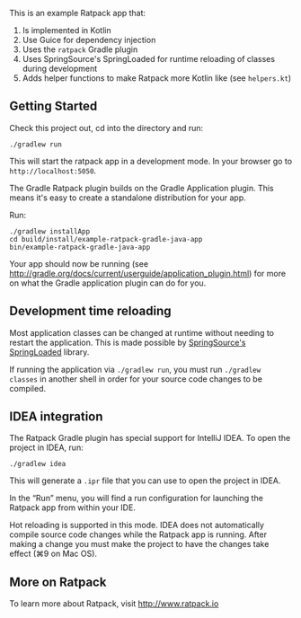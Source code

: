 This is an example Ratpack app that:

1. Is implemented in Kotlin
2. Use Guice for dependency injection
3. Uses the `ratpack` Gradle plugin
4. Uses SpringSource's SpringLoaded for runtime reloading of classes during development
5. Adds helper functions to make Ratpack more Kotlin like (see `helpers.kt`)

## Getting Started

Check this project out, cd into the directory and run:

    ./gradlew run

This will start the ratpack app in a development mode. In your browser go to `http://localhost:5050`.

The Gradle Ratpack plugin builds on the Gradle Application plugin. This means it's easy to create a standalone
distribution for your app.

Run:

    ./gradlew installApp
    cd build/install/example-ratpack-gradle-java-app
    bin/example-ratpack-gradle-java-app

Your app should now be running (see http://gradle.org/docs/current/userguide/application_plugin.html) for more
on what the Gradle application plugin can do for you.

## Development time reloading

Most application classes can be changed at runtime without needing to restart the application. This is made
possible by [SpringSource's SpringLoaded](https://github.com/SpringSource/spring-loaded) library.

If running the application via `./gradlew run`, you must run `./gradlew classes` in another shell in order for
your source code changes to be compiled.

## IDEA integration

The Ratpack Gradle plugin has special support for IntelliJ IDEA. To open the project in IDEA, run:

    ./gradlew idea

This will generate a `.ipr` file that you can use to open the project in IDEA.

In the “Run” menu, you will find a run configuration for launching the Ratpack app from within your IDE.

Hot reloading is supported in this mode. IDEA does not automatically compile source code changes while the
Ratpack app is running. After making a change you must make the project to have the changes take effect (⌘9 on
Mac OS).

## More on Ratpack

To learn more about Ratpack, visit http://www.ratpack.io
